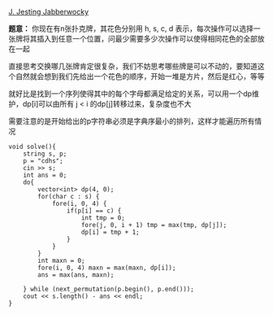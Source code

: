 [J. Jesting Jabberwocky](https://codeforces.com/gym/104059/problem/J)

**题意：** 你现在有n张扑克牌，其花色分别用 h, s, c, d 表示，每次操作可以选择一张牌将其插入到任意一个位置，问最少需要多少次操作可以使得相同花色的全部放在一起

直接思考交换哪几张牌肯定很复杂，我们不妨思考哪些牌是可以不动的，要知道这个自然就会想到我们先给出一个花色的顺序，开始一堆是方片，然后是红心，等等

就好比是找到一个序列使得其中的每个字母都满足给定的关系，可以用一个dp维护，dp[i]可以由所有 j < i 的dp[j]转移过来，复杂度也不大

需要注意的是开始给出的p字符串必须是字典序最小的排列，这样才能遍历所有情况

```cpp[]
void solve(){
    string s, p;
    p = "cdhs";
    cin >> s;
    int ans = 0;
    do{
        vector<int> dp(4, 0);
        for(char c : s) {
            fore(i, 0, 4) {
                if(p[i] == c) {
                    int tmp = 0;
                    fore(j, 0, i + 1) tmp = max(tmp, dp[j]);
                    dp[i] = tmp + 1;
                }
            }
        }
        int maxn = 0;
        fore(i, 0, 4) maxn = max(maxn, dp[i]);
        ans = max(ans, maxn);

    } while (next_permutation(p.begin(), p.end()));
    cout << s.length() - ans << endl;
}
```
